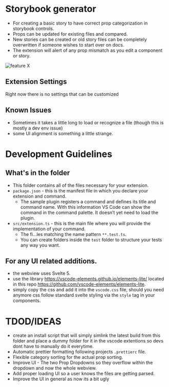 # Storybook generator

* For creating a basic story to have correct prop categorization in storybook controls.
* Props can be updated for existing files and compared.
* New stories can be created or old story files can be completely overwritten if someone wishes to start over on docs.
* The extension will alert of any prop mismatch as you edit a component or story.

![feature X](https://dev.azure.com/experlogix/422b3f3e-afa2-4cb2-8eff-23a306756683/_apis/git/repositories/b96aa610-73f8-44c0-b926-2d1dcbe08d3d/items?path=/VSCodeExtensions/StorybookGenerator/images/appscreenshot.png&versionDescriptor%5BversionOptions%5D=0&versionDescriptor%5BversionType%5D=0&versionDescriptor%5Bversion%5D=main&resolveLfs=true&%24format=octetStream&api-version=5.0)

## Extension Settings

Right now there is no settings that can be customized

## Known Issues

* Sometimes it takes a little long to load or recognize a file (though this is mostly a dev env issue)
* some UI alignment is something a little strange.

# Development Guidelines

## What's in the folder

* This folder contains all of the files necessary for your extension.
* `package.json` - this is the manifest file in which you declare your extension and command.
  * The sample plugin registers a command and defines its title and command name. With this information VS Code can show the command in the command palette. It doesn’t yet need to load the plugin.
* `src/extension.ts` - this is the main file where you will provide the implementation of your command.
  * The fi…les matching the name pattern `**.test.ts`.
  * You can create folders inside the `test` folder to structure your tests any way you want.

## For any UI related additions.

* the webview uses Svelte 5.
* use the library https://vscode-elements.github.io/elements-lite/ located in this repo https://github.com/vscode-elements/elements-lite.
* simply copy the css and add it into the `vscode.css` file, should you need anymore css follow standard svelte styling via the `style` tag in your components.


# TDOD/IDEAS

* create an install script that will simply simlink the latest build from this folder and place a dummy folder for it in the vscode extentions so devs dont have to manually do it everytime.
* Automatic prettier formatting following projects `.prettierc` file.
* Flexible category sorting for the actual prop sorting.
* Improve UI - The two Prop Dropdowns so they overflow within the dropdown and now the whole webview.
* Add proper loading UI so a user knows the files are getting parsed.
* Improve the UI in general as now its a bit ugly